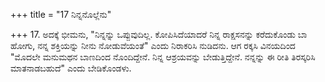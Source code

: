 +++
title = "17 ನಿನ್ನನೊಲ್ಲೆನು"

+++
17. ಅದಕ್ಕೆ ಭೀಮನು, "ನಿನ್ನನ್ನು ಒಪ್ಪುವುದಿಲ್ಲ. ಕೋಪಿಸಿದೆಯಾದರೆ ನಿನ್ನ ರಾಕ್ಷಸನನ್ನು ಕರೆದುಕೊಂಡು ಬಾ ಹೋಗು, ನನ್ನ ಶಕ್ತಿಯನ್ನು ನೀನು ನೋಡುವೆಯಂತೆ" ಎಂದು ನಿರಾಕರಿಸಿ ನುಡಿದನು. ಆಗ ರಕ್ಕಸಿ ವಿನಯದಿಂದ "ಮೊದಲೇ ಮನುಮಥನ ಬಾಣದಿಂದ ನೊಂದಿದ್ದೇನೆ. ನಿನ್ನ ಆಶ್ರಯವನ್ನು ಬೇಡುತ್ತಿದ್ದೇನೆ. ನನ್ನನ್ನು ಈ ರೀತಿ ತಿರಸ್ಕರಿಸಿ ಮಾತನಾಡಬಹುದೆ" ಎಂದು ಬೇಡಿಕೊಂಡಳು.